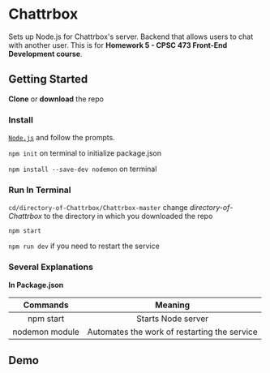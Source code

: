 # Chattrbox

Sets up Node.js for Chattrbox's server. Backend that allows users to chat with another user. This is for **Homework 5 - CPSC 473 Front-End Development course**.

## Getting Started

**Clone** or **download** the repo

### Install

[`Node.js`](https://nodejs.org/en/) and follow the prompts.

`npm init` on terminal to initialize package.json

`npm install --save-dev nodemon` on terminal


### Run In Terminal

`cd/directory-of-Chattrbox/Chattrbox-master` change _directory-of-Chattrbox_ to the directory in which you downloaded the repo

`npm start`

`npm run dev` if you need to restart the service

### Several Explanations

**In Package.json**

| Commands       | Meaning                                      |
| :---:          | :---:                                        |
| npm start      | Starts Node server                           |
| nodemon module | Automates the work of restarting the service |

## Demo

<!-- ![alt text](Coffeerun2-Demo.gif) -->
